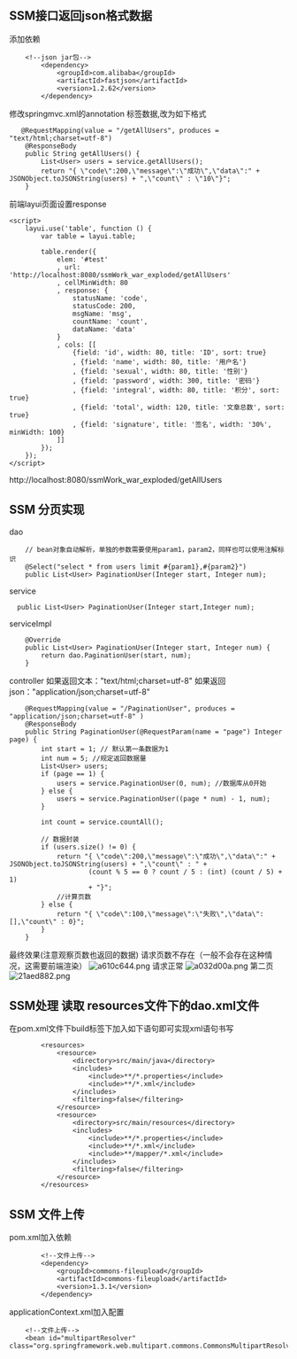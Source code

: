 ## SSM接口返回json格式数据
添加依赖
```
    <!--json jar包-->
        <dependency>
            <groupId>com.alibaba</groupId>
            <artifactId>fastjson</artifactId>
            <version>1.2.62</version>
        </dependency>
```
修改springmvc.xml的annotation 标签数据,改为如下格式
```
   @RequestMapping(value = "/getAllUsers", produces = "text/html;charset=utf-8")
    @ResponseBody
    public String getAllUsers() {
        List<User> users = service.getAllUsers();
        return "{ \"code\":200,\"message\":\"成功\",\"data\":" + JSONObject.toJSONString(users) + ",\"count\" : \"10\"}";
    }
```
前端layui页面设置response
```
<script>
    layui.use('table', function () {
        var table = layui.table;

        table.render({
            elem: '#test'
            , url: 'http://localhost:8080/ssmWork_war_exploded/getAllUsers'
            , cellMinWidth: 80
            , response: {
                statusName: 'code',
                statusCode: 200,
                msgName: 'msg',
                countName: 'count',
                dataName: 'data'
            }
            , cols: [[
                {field: 'id', width: 80, title: 'ID', sort: true}
                , {field: 'name', width: 80, title: '用户名'}
                , {field: 'sexual', width: 80, title: '性别'}
                , {field: 'password', width: 300, title: '密码'}
                , {field: 'integral', width: 80, title: '积分', sort: true}
                , {field: 'total', width: 120, title: '文章总数', sort: true}
                , {field: 'signature', title: '签名', width: '30%', minWidth: 100}
            ]]
        });
    });
</script>
```
http://localhost:8080/ssmWork_war_exploded/getAllUsers

## SSM 分页实现
dao
```
	// bean对象自动解析，单独的参数需要使用param1，param2，同样也可以使用注解标识
    @Select("select * from users limit #{param1},#{param2}")
    public List<User> PaginationUser(Integer start, Integer num);
```
service
```
  public List<User> PaginationUser(Integer start,Integer num);
```
serviceImpl
```
    @Override
    public List<User> PaginationUser(Integer start, Integer num) {
        return dao.PaginationUser(start, num);
    }
```
controller
如果返回文本："text/html;charset=utf-8"
如果返回json："application/json;charset=utf-8"
```
    @RequestMapping(value = "/PaginationUser", produces = "application/json;charset=utf-8" )
    @ResponseBody
    public String PaginationUser(@RequestParam(name = "page") Integer page) {
        int start = 1; // 默认第一条数据为1
        int num = 5; //规定返回数据量
        List<User> users;
        if (page == 1) {
            users = service.PaginationUser(0, num); //数据库从0开始
        } else {
            users = service.PaginationUser((page * num) - 1, num);
        }

        int count = service.countAll();

        // 数据封装
        if (users.size() != 0) {
            return "{ \"code\":200,\"message\":\"成功\",\"data\":" + JSONObject.toJSONString(users) + ",\"count\" : " +
                    (count % 5 == 0 ? count / 5 : (int) (count / 5) + 1)
                    + "}";
            //计算页数
        } else {
            return "{ \"code\":100,\"message\":\"失败\",\"data\": [],\"count\" : 0}";
        }
    }
```
最终效果(注意观察页数也返回的数据)
请求页数不存在（一般不会存在这种情况，这需要前端渲染）
![a610c644.png](D:\notes\images\cf739aff-ee7d-422a-852d-7729744105c2/a610c644.png)
请求正常
![a032d00a.png](D:\notes\images\cf739aff-ee7d-422a-852d-7729744105c2/a032d00a.png)
第二页
![21aed882.png](D:\notes\images\cf739aff-ee7d-422a-852d-7729744105c2/21aed882.png)
## SSM处理 读取 resources文件下的dao.xml文件
在pom.xml文件下build标签下加入如下语句即可实现xml语句书写
```
        <resources>
            <resource>
                <directory>src/main/java</directory>
                <includes>
                    <include>**/*.properties</include>
                    <include>**/*.xml</include>
                </includes>
                <filtering>false</filtering>
            </resource>
            <resource>
                <directory>src/main/resources</directory>
                <includes>
                    <include>**/*.properties</include>
                    <include>**/*.xml</include>
                    <include>**/mapper/*.xml</include>
                </includes>
                <filtering>false</filtering>
            </resource>
        </resources>
```
## SSM 文件上传 
pom.xml加入依赖
```
        <!--文件上传-->
        <dependency>
            <groupId>commons-fileupload</groupId>
            <artifactId>commons-fileupload</artifactId>
            <version>1.3.1</version>
        </dependency>
```
applicationContext.xml加入配置
```
    <!--文件上传-->
    <bean id="multipartResolver" class="org.springframework.web.multipart.commons.CommonsMultipartResolver"/>
```
